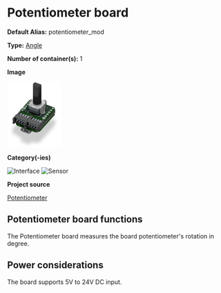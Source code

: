 # Potentiometer board
<div class="cust_sheet" markdown="1">
<p class="cust_sheet-title" markdown="1"><strong>Default Alias:</strong> potentiometer_mod</p>
<p class="cust_sheet-title" markdown="1"><strong>Type:</strong> <a href="../../high/containers_list/angle.md">Angle</a></p>
<p class="cust_sheet-title" markdown="1"><strong>Number of container(s):</strong> 1</p>
<p class="cust_sheet-title" markdown="1"><strong>Image</strong></p>
<p class="cust_indent" markdown="1"><img height="150" src="../../../_assets/img/potentiometer-container.png"></p>
<p class="cust_sheet-title" markdown="1"><strong>Category(-ies)</strong></p>
<p class="cust_indent" markdown="1">
<img height="50" src="../../../_assets/img/sticker-interface.png" title="Interface">
<img height="50" src="../../../_assets/img/sticker-sensor.png" title="Sensor">
</p>
<p class="cust_sheet-title" markdown="1"><strong>Project source </strong></p>
<a class="github-button" data-size="large" aria-label="Star Luos-io/Luos on GitHub" href="https://github.com/Luos-io/Examples/tree/master/Projects/Potentiometer" target="_blank">Potentiometer</a>
</div>

## Potentiometer board functions
The Potentiometer board measures the board potentiometer's rotation in degree.

## Power considerations
The board supports 5V to 24V DC input.



